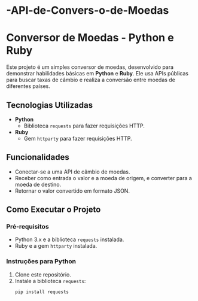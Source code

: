 # -API-de-Convers-o-de-Moedas
# Conversor de Moedas - Python e Ruby

Este projeto é um simples conversor de moedas, desenvolvido para demonstrar habilidades básicas em **Python** e **Ruby**. Ele usa APIs públicas para buscar taxas de câmbio e realiza a conversão entre moedas de diferentes países.

## Tecnologias Utilizadas

- **Python**
  - Biblioteca `requests` para fazer requisições HTTP.
- **Ruby**
  - Gem `httparty` para fazer requisições HTTP.

## Funcionalidades

- Conectar-se a uma API de câmbio de moedas.
- Receber como entrada o valor e a moeda de origem, e converter para a moeda de destino.
- Retornar o valor convertido em formato JSON.

## Como Executar o Projeto

### Pré-requisitos

- Python 3.x e a biblioteca `requests` instalada.
- Ruby e a gem `httparty` instalada.

### Instruções para Python

1. Clone este repositório.
2. Instale a biblioteca `requests`:
   ```bash
   pip install requests
